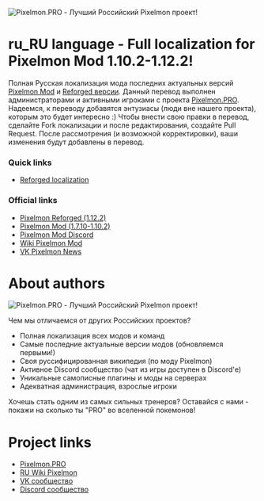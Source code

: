 ![Pixelmon.PRO - Лучший Российский Pixelmon проект!](https://image.prntscr.com/image/5PtJnX82Sqm8TVwE8FBFKw.png)
# ru_RU language - Full localization for Pixelmon Mod 1.10.2-1.12.2!
Полная Русская локализация мода последних актуальных версий [Pixelmon Mod](https://pixelmonmod.com) и [Reforged версии](https://reforged.gg).
Данный перевод выполнен администраторами и активными игроками с проекта [Pixelmon.PRO](https://pixelmon.pro). Надеемся, к переводу добавятся энтузиасы (люди вне нашего проекта), которым это будет интересно :)
Чтобы внести свою правки в перевод, сделайте Fork локализации и после редактирования, создайте Pull Request. После рассмотрения (и возможной корректировки), ваши изменения будут добавлены в перевод.

### Quick links
- [Reforged localization](https://github.com/TeamPixelmonPRO/ru_RU_Pixelmon/tree/master/Reforged/)

### Official links
- [Pixelmon Reforged (1.12.2)](https://reforged.gg)
- [Pixelmon Mod (1.7.10-1.10.2)](http://pixelmonmod.com)
- [Pixelmon Mod Discord](https://discord.gg/pixelmon)
- [Wiki Pixelmon Mod](http://pixelmonmod.com/wiki/index.php?title=Main_Page)
- [VK Pixelmon News](https://vk.com/modpixelmon)

# About authors
![Pixelmon.PRO - Лучший Российский Pixelmon проект!](https://image.prntscr.com/image/CzRTm_KNS9ilV6j57VdlpA.png)

Чем мы отличаемся от других Российских проектов?

- Полная локализация всех модов и команд
- Самые последние актуальные версии модов (обновляемся первыми!)
- Своя руссифицированная википедия (по моду Pixelmon)
- Активное Discord сообщество (чат из игры доступен в Discord'е)
- Уникальные самописные плагины и моды на серверах
- Адекватная администрация, взрослые игроки

Хочешь стать одним из самых сильных тренеров?
Оставайся с нами - покажи на сколько ты "PRO" во вселенной покемонов!

# Project links
- [Pixelmon.PRO](https://pixelmon.pro/)
- [RU Wiki Pixelmon](https://pixelmon.pro/wiki/)
- [VK сообщество](https://vk.com/pixelmonpro)
- [Discord сообщество](https://discord.gg/9HFYe3y)

